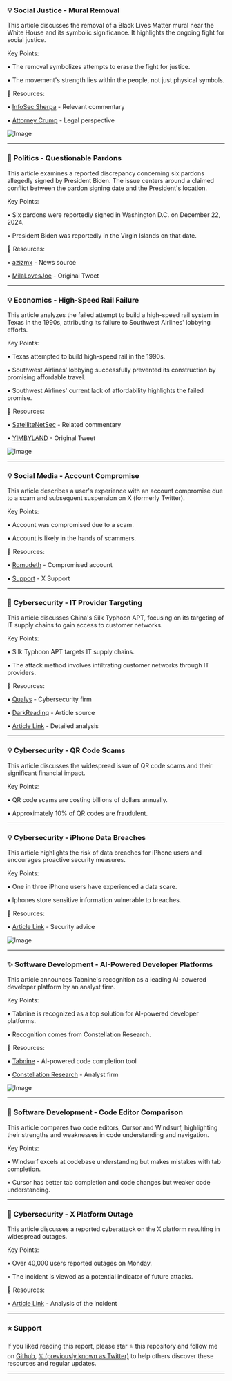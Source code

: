 ### 💡 Social Justice - Mural Removal

This article discusses the removal of a Black Lives Matter mural near the White House and its symbolic significance.  It highlights the ongoing fight for social justice.

Key Points:

• The removal symbolizes attempts to erase the fight for justice.

• The movement's strength lies within the people, not just physical symbols.


🔗 Resources:

• [InfoSec Sherpa](https://x.com/InfoSecSherpa) - Relevant commentary

• [Attorney Crump](https://x.com/AttorneyCrump) -  Legal perspective

![Image](https://pbs.twimg.com/media/GluIgOfW0AAAzKv.jpg)


---
### 🤖 Politics - Questionable Pardons

This article examines a reported discrepancy concerning six pardons allegedly signed by President Biden.  The issue centers around a claimed conflict between the pardon signing date and the President's location.

Key Points:

• Six pardons were reportedly signed in Washington D.C. on December 22, 2024.

• President Biden was reportedly in the Virgin Islands on that date.


🔗 Resources:

• [azizmx](https://x.com/azizmx) - News source

• [MilaLovesJoe](https://x.com/MilaLovesJoe) -  Original Tweet

---
### 💡 Economics - High-Speed Rail Failure

This article analyzes the failed attempt to build a high-speed rail system in Texas in the 1990s, attributing its failure to Southwest Airlines' lobbying efforts.


Key Points:

• Texas attempted to build high-speed rail in the 1990s.

• Southwest Airlines' lobbying successfully prevented its construction by promising affordable travel.

•  Southwest Airlines' current lack of affordability highlights the failed promise.


🔗 Resources:

• [SatelliteNetSec](https://x.com/SatelliteNetSec) - Related commentary

• [YIMBYLAND](https://x.com/YIMBYLAND) - Original Tweet

![Image](https://pbs.twimg.com/media/GlyEoQkWUAA6MHo?format=png&name=small)


---
### 💡 Social Media - Account Compromise

This article describes a user's experience with an account compromise due to a scam and subsequent suspension on X (formerly Twitter).


Key Points:

• Account was compromised due to a scam.

• Account is likely in the hands of scammers.


🔗 Resources:

• [Romudeth](https://x.com/Romudeth) - Compromised account

• [Support](https://x.com/Support) - X Support


---
### 🤖 Cybersecurity - IT Provider Targeting

This article discusses China's Silk Typhoon APT, focusing on its targeting of IT supply chains to gain access to customer networks.


Key Points:

• Silk Typhoon APT targets IT supply chains.

• The attack method involves infiltrating customer networks through IT providers.


🔗 Resources:

• [Qualys](https://x.com/qualys) - Cybersecurity firm

• [DarkReading](https://x.com/DarkReading) - Article source

• [Article Link](https://bit.ly/4izNBOR) - Detailed analysis


---
### 💡 Cybersecurity - QR Code Scams

This article discusses the widespread issue of QR code scams and their significant financial impact.


Key Points:

• QR code scams are costing billions of dollars annually.

• Approximately 10% of QR codes are fraudulent.



---
### 💡 Cybersecurity - iPhone Data Breaches

This article highlights the risk of data breaches for iPhone users and encourages proactive security measures.


Key Points:

• One in three iPhone users have experienced a data scare.

•  Iphones store sensitive information vulnerable to breaches.


🔗 Resources:

• [Article Link](https://airacademy.gumroad.com/l/ktnfx) - Security advice

![Image](https://pbs.twimg.com/media/GlyQitIXMAAq9nL?format=jpg&name=900x900)


---
### ✨ Software Development - AI-Powered Developer Platforms

This article announces Tabnine's recognition as a leading AI-powered developer platform by an analyst firm.

Key Points:

• Tabnine is recognized as a top solution for AI-powered developer platforms.

• Recognition comes from Constellation Research.


🔗 Resources:

• [Tabnine](https://x.com/tabnine) - AI-powered code completion tool

• [Constellation Research](https://x.com/constellationr) - Analyst firm

![Image](https://pbs.twimg.com/media/GlaJCrJaAAANpBG?format=png&name=small)

---
### 🚀 Software Development - Code Editor Comparison

This article compares two code editors, Cursor and Windsurf, highlighting their strengths and weaknesses in code understanding and navigation.


Key Points:

• Windsurf excels at codebase understanding but makes mistakes with tab completion.

• Cursor has better tab completion and code changes but weaker code understanding.



---
### 🤖 Cybersecurity - X Platform Outage

This article discusses a reported cyberattack on the X platform resulting in widespread outages.


Key Points:

• Over 40,000 users reported outages on Monday.

• The incident is viewed as a potential indicator of future attacks.


🔗 Resources:

• [Article Link](https://hubs.la/Q03bl4Tj0) - Analysis of the incident


---

### ⭐️ Support

If you liked reading this report, please star ⭐️ this repository and follow me on [Github](https://github.com/Drix10), [𝕏 (previously known as Twitter)](https://x.com/DRIX_10_) to help others discover these resources and regular updates.

---